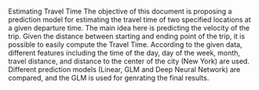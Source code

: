 Estimating Travel Time
The objective of this document is proposing a prediction model for estimating the travel time of two specified locations at a given departure time. The main idea here is predicting the velocity of the trip. Given the distance between starting and ending point of the trip, it is possible to easily compute the Travel Time. According to the given data, different features including the time of the day, day of the week, month, travel distance, and distance to the center of the city (New York) are used. Different prediction models (Linear, GLM and Deep Neural Network) are compared, and the GLM is used for genrating the final results.
